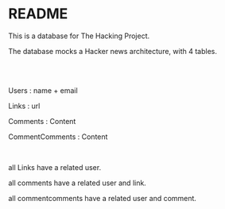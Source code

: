 # README

This is a database for The Hacking Project.

The database mocks a Hacker news architecture, with 4 tables.

<br> <br>

Users : name + email

Links : url

Comments : Content

CommentComments : Content

<br>


all Links have a related user.

all comments have a related user and link.

all commentcomments have a related user and comment.
